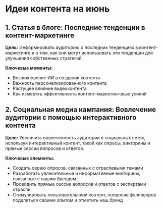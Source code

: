 # Идеи контента на июнь

## 1. Статья в блоге: Последние тенденции в контент-маркетинге

**Цель:** Информировать аудиторию о последних тенденциях в контент-маркетинге и о том, как они могут использовать эти тенденции для улучшения собственных стратегий.

**Ключевые моменты:**
- Возникновение ИИ в создании контента
- Важность персонализированного контента
- Растущее влияние видеоконтента
- Как измерять эффективность контент-маркетинговых усилий


## 2. Социальная медиа кампания: Вовлечение аудитории с помощью интерактивного контента

**Цель:** Увеличить вовлеченность аудитории в социальных сетях, используя интерактивный контент, такой как опросы, викторины и прямые сессии вопросов и ответов.

**Ключевые элементы:**
- Создать серию опросов, связанных с отраслевыми темами
- Разработать увлекательные и информативные викторины, связанные с нашим брендом
- Проводить прямые сессии вопросов и ответов с экспертами отрасли
- Стимулировать пользовательский контент, попросив фолловеров поделиться своими опытом и отметить наш бренд